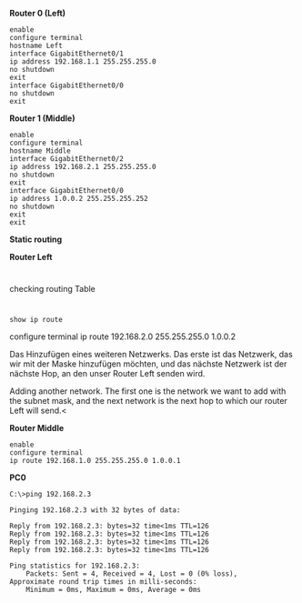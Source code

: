 **Router 0 (Left)**

```
enable
configure terminal
hostname Left
interface GigabitEthernet0/1
ip address 192.168.1.1 255.255.255.0
no shutdown
exit
interface GigabitEthernet0/0
no shutdown
exit
```

**Router 1 (Middle)**

```
enable
configure terminal
hostname Middle
interface GigabitEthernet0/2
ip address 192.168.2.1 255.255.255.0
no shutdown
exit
interface GigabitEthernet0/0
ip address 1.0.0.2 255.255.255.252
no shutdown
exit
exit
```

**Static routing**


**Router Left**
#
checking routing Table
#
```
show ip route   
```
configure terminal
ip route 192.168.2.0 255.255.255.0 1.0.0.2 

Das Hinzufügen eines weiteren Netzwerks. Das erste ist das Netzwerk, das wir mit der Maske hinzufügen möchten, und das nächste Netzwerk ist der nächste Hop, an den unser Router Left senden wird.

Adding another network. The first one is the network we want to add with the subnet mask, and the next network is the next hop to which our router Left will send.<

**Router Middle**
```
enable
configure terminal
ip route 192.168.1.0 255.255.255.0 1.0.0.1
```
**PC0**
```
C:\>ping 192.168.2.3

Pinging 192.168.2.3 with 32 bytes of data:

Reply from 192.168.2.3: bytes=32 time<1ms TTL=126
Reply from 192.168.2.3: bytes=32 time<1ms TTL=126
Reply from 192.168.2.3: bytes=32 time<1ms TTL=126
Reply from 192.168.2.3: bytes=32 time<1ms TTL=126

Ping statistics for 192.168.2.3:
    Packets: Sent = 4, Received = 4, Lost = 0 (0% loss),
Approximate round trip times in milli-seconds:
    Minimum = 0ms, Maximum = 0ms, Average = 0ms

```


















